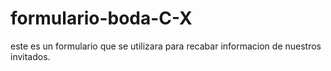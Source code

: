 # formulario-boda-C-X
este es un formulario que se utilizara para recabar informacion de nuestros invitados.
